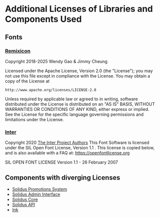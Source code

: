 # Additional Licenses of Libraries and Components Used
## Fonts
### [Remixicon](https://github.com/Remix-Design/remixicon/)
Copyright 2018-2025 Wendy Gao & Jimmy Cheung

Licensed under the Apache License, Version 2.0 (the "License");
you may not use this file except in compliance with the License.
You may obtain a copy of the License at

    http://www.apache.org/licenses/LICENSE-2.0

Unless required by applicable law or agreed to in writing, software
distributed under the License is distributed on an "AS IS" BASIS,
WITHOUT WARRANTIES OR CONDITIONS OF ANY KIND, either express or implied.
See the License for the specific language governing permissions and
limitations under the License.

### [Inter](https://fonts.google.com/specimen/Inter/license)

Copyright 2020 [The Inter Project Authors](https://github.com/rsms/inter)
This Font Software is licensed under the SIL Open Font License, Version 1.1 . This license is copied below, and is also available with a FAQ at: https://openfontlicense.org

SIL OPEN FONT LICENSE Version 1.1 - 26 February 2007

## Components with diverging Licenses

* [Solidus Promotions System](promotions/README.md)
* [Solidus Admin Interface](admin/LICENSE)
* [Solidus Core](core/LICENSE)
* [Solidus API](api/LICENSE)
* [Ink](core/app/views/layouts/spree/base_mailer.html.erb)
